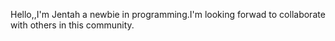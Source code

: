 

Hello,,I'm Jentah a newbie in programming.I'm looking forwad to collaborate with others in this community.
